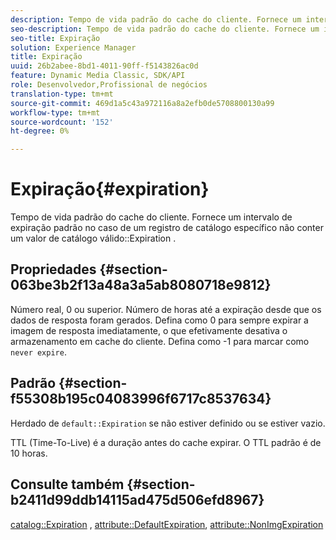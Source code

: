```yaml
---
description: Tempo de vida padrão do cache do cliente. Fornece um intervalo de expiração padrão no caso de um registro de catálogo específico não conter um valor de Expiração de catálogo válido.
seo-description: Tempo de vida padrão do cache do cliente. Fornece um intervalo de expiração padrão no caso de um registro de catálogo específico não conter um valor de Expiração de catálogo válido.
seo-title: Expiração
solution: Experience Manager
title: Expiração
uuid: 26b2abee-8bd1-4011-90ff-f5143826ac0d
feature: Dynamic Media Classic, SDK/API
role: Desenvolvedor,Profissional de negócios
translation-type: tm+mt
source-git-commit: 469d1a5c43a972116a8a2efb0de5708800130a99
workflow-type: tm+mt
source-wordcount: '152'
ht-degree: 0%

---
```



# Expiração{#expiration}

Tempo de vida padrão do cache do cliente. Fornece um intervalo de expiração padrão no caso de um registro de catálogo específico não conter um valor de catálogo válido::Expiration .

## Propriedades {#section-063be3b2f13a48a3a5ab8080718e9812}

Número real, 0 ou superior. Número de horas até a expiração desde que os dados de resposta foram gerados. Defina como 0 para sempre expirar a imagem de resposta imediatamente, o que efetivamente desativa o armazenamento em cache do cliente. Defina como -1 para marcar como `never expire`.

## Padrão {#section-f55308b195c04083996f6717c8537634}

Herdado de `default::Expiration` se não estiver definido ou se estiver vazio.

TTL (Time-To-Live) é a duração antes do cache expirar. O TTL padrão é de 10 horas.

## Consulte também {#section-b2411d99ddb14115ad475d506efd8967}

[catalog::Expiration](../../../../../is-api/image-catalog/image-serving-api-ref/c-image-catalog-reference/c-image-svg-data-reference/c-image-data-reference/r-expiration-cat.md#reference-a7afd668ecbb4d2da65d86259aa6a28a) ,  [attribute::DefaultExpiration](../../../../../is-api/image-catalog/image-serving-api-ref/c-image-catalog-reference/c-attributes-reference/r-defaultexpiration.md#reference-0526166fab654fceb243b75d1ea4f0cf),  [attribute::NonImgExpiration](../../../../../is-api/image-catalog/image-serving-api-ref/c-image-catalog-reference/c-attributes-reference/r-nonimgexpiration.md#reference-a8066cd0d24b4ea98100ade4821f1f9d)
